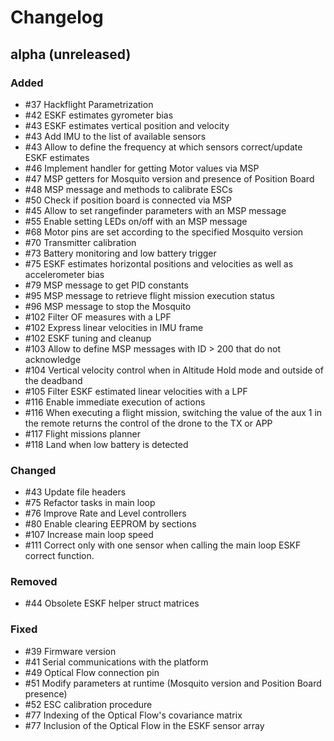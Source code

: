 # Changelog

## alpha (unreleased)

### Added

* #37 Hackflight Parametrization
* #42 ESKF estimates gyrometer bias
* #43 ESKF estimates vertical position and velocity
* #43 Add IMU to the list of available sensors 
* #43 Allow to define the frequency at which sensors correct/update ESKF estimates
* #46 Implement handler for getting Motor values via MSP
* #47 MSP getters for Mosquito version and presence of Position Board
* #48 MSP message and methods to calibrate ESCs
* #50 Check if position board is connected via MSP
* #45 Allow to set rangefinder parameters with an MSP message
* #55 Enable setting LEDs on/off with an MSP message
* #68 Motor pins are set according to the specified Mosquito version
* #70 Transmitter calibration
* #73 Battery monitoring and low battery trigger
* #75 ESKF estimates horizontal positions and velocities as well as accelerometer bias
* #79 MSP message to get PID constants
* #95 MSP message to retrieve flight mission execution status
* #96 MSP message to stop the Mosquito
* #102 Filter OF measures with a LPF
* #102 Express linear velocities in IMU frame
* #102 ESKF tuning and cleanup
* #103 Allow to define MSP messages with ID > 200 that do not acknowledge
* #104 Vertical velocity control when in Altitude Hold mode and outside of the deadband 
* #105 Filter ESKF estimated linear velocities with a LPF
* #116 Enable immediate execution of actions
* #116 When executing a flight mission, switching the value of the aux 1 in the remote returns the control of the drone to the TX or APP
* #117 Flight missions planner
* #118 Land when low battery is detected

### Changed

* #43 Update file headers
* #75 Refactor tasks in main loop
* #76 Improve Rate and Level controllers 
* #80 Enable clearing EEPROM by sections
* #107 Increase main loop speed
* #111 Correct only with one sensor when calling the main loop ESKF correct function.

### Removed

* #44 Obsolete ESKF helper struct matrices

### Fixed

* #39 Firmware version
* #41 Serial communications with the platform
* #49 Optical Flow connection pin
* #51 Modify parameters at runtime (Mosquito version and Position Board presence)
* #52 ESC calibration procedure
* #77 Indexing of the Optical Flow's covariance matrix
* #77 Inclusion of the Optical Flow in the ESKF sensor array

